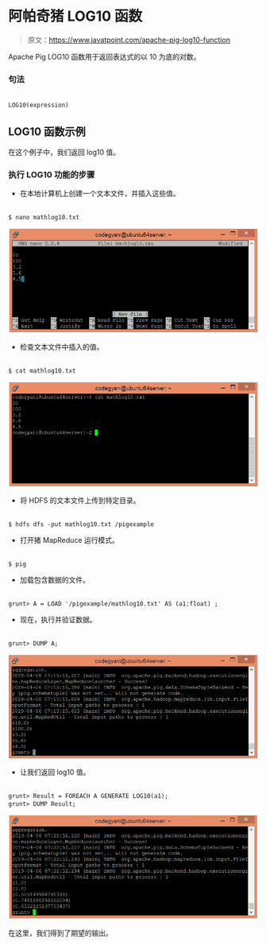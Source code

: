 # 阿帕奇猪 LOG10 函数

> 原文：<https://www.javatpoint.com/apache-pig-log10-function>

Apache Pig LOG10 函数用于返回表达式的以 10 为底的对数。

### 句法

```

LOG10(expression)

```

## LOG10 函数示例

在这个例子中，我们返回 log10 值。

### 执行 LOG10 功能的步骤

*   在本地计算机上创建一个文本文件，并插入这些值。

```

$ nano mathlog10.txt

```

![Apache Pig LOG10 Function](img/df1f24129149fa583ec9524012678c61.png)

*   检查文本文件中插入的值。

```

$ cat mathlog10.txt

```

![Apache Pig LOG10 Function](img/3201d4e386cff68d887828d9d62369cf.png)

*   将 HDFS 的文本文件上传到特定目录。

```

$ hdfs dfs -put mathlog10.txt /pigexample

```

*   打开猪 MapReduce 运行模式。

```

$ pig

```

*   加载包含数据的文件。

```

grunt> A = LOAD '/pigexample/mathlog10.txt' AS (a1:float) ;

```

*   现在，执行并验证数据。

```

grunt> DUMP A;

```

![Apache Pig LOG10 Function](img/55973a9cb04fcac0cdc5afe39d28bbf1.png)

*   让我们返回 log10 值。

```

grunt> Result = FOREACH A GENERATE LOG10(a1);
grunt> DUMP Result;

```

![Apache Pig LOG10 Function](img/3f9c963d9926fd6ff79380c7a33ec51c.png)

在这里，我们得到了期望的输出。